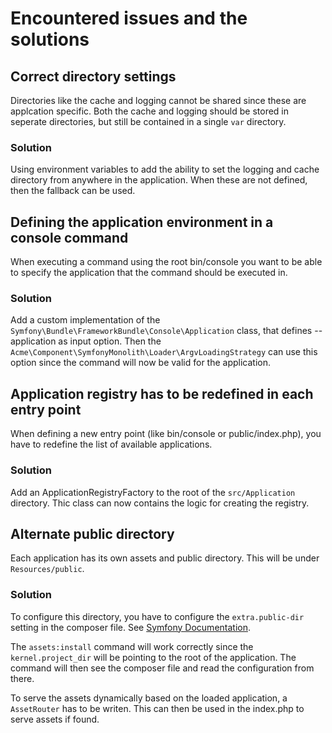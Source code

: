# Encountered issues and the solutions

## Correct directory settings

Directories like the cache and logging cannot be shared since these are applcation specific. Both the cache and logging should be stored in seperate
directories, but still be contained in a single `var` directory.

### Solution

Using environment variables to add the ability to set the logging and cache directory from anywhere in the application. When these are not defined, then the
fallback can be used.

## Defining the application environment in a console command

When executing a command using the root bin/console you want to be able to specify the application that the command should be executed in.

### Solution

Add a custom implementation of the `Symfony\Bundle\FrameworkBundle\Console\Application` class, that defines --application as input option. Then
the `Acme\Component\SymfonyMonolith\Loader\ArgvLoadingStrategy` can use this option since the command will now be valid for the application.

## Application registry has to be redefined in each entry point

When defining a new entry point (like bin/console or public/index.php), you have to redefine the list of available applications.

### Solution

Add an ApplicationRegistryFactory to the root of the `src/Application` directory. Thic class can now contains the logic for creating the registry.

## Alternate public directory

Each application has its own assets and public directory. This will be under `Resources/public`.

### Solution

To configure this directory, you have to configure the
`extra.public-dir` setting in the composer file.
See [Symfony Documentation](https://symfony.com/doc/current/configuration/override_dir_structure.html#override-the-public-directory).

The `assets:install` command will work correctly since the `kernel.project_dir` will be pointing to the root of the application. The command will then see the
composer file and read the configuration from there.

To serve the assets dynamically based on the loaded application, a `AssetRouter` has to be writen. This can then be used in the index.php to serve assets if
found.

